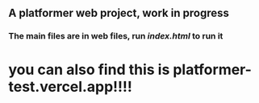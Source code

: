 ## A platformer web project, work in progress

### The main files are in web files, run _index.html_ to run it

# you can also find this is platformer-test.vercel.app!!!!
